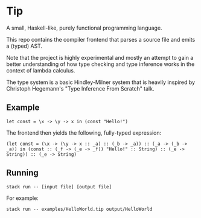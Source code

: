 # Tip
A small, Haskell-like, purely functional programming language.

This repo contains the compiler frontend that parses a source file and emits a (typed) AST.

Note that the project is highly experimental and mostly an attempt to gain a better understanding of how type checking and type inference works in the context of lambda calculus.

The type system is a basic Hindley-Milner system that is heavily inspired by Christoph Hegemann's "Type Inference From Scratch" talk.

## Example

```
let const = \x -> \y -> x in (const "Hello!")
```

The frontend then yields the following, fully-typed expression:

```
(let const = (\x -> (\y -> x :: _a) :: (_b -> _a)) :: (_a -> (_b -> _a)) in (const :: (_f -> (_e -> _f)) "Hello!" :: String) :: (_e -> String)) :: (_e -> String)
```

## Running
`stack run -- [input file] [output file]`

For example:

`stack run -- examples/HelloWorld.tip output/HelloWorld`

